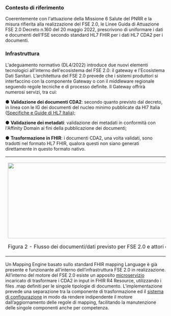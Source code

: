 ### Contesto di riferimento

Coerentemente con l'attuazione della Missione 6 Salute del PNRR e la misura rifierita alla realizzazione del FSE 2.0, le Linee Guida di Attuazione FSE 2.0 Decreto n.160 del 20 maggio 2022, prescrivono di uniformare i dati e documenti dell'FSE secondo standard HL7 FHIR per i dati HL7 CDA2  per i  documenti.

### Infrastruttura

L'adeguamento normativo (DL4/2022) introduce due nuovi elementi tecnologici all'interno dell'ecosistema del FSE 2.0: il gateway e l'Ecosistema Dati Sanitari. L’architettura del FSE 2.0 prevede che i sistemi produttori si interfaccino con la componente Gateway o con il middleware regionale seguendo regole tecniche e di processo definite. Il Gateway offrirà numerosi servizi, tra cui:

● **Validazione dei documenti CDA2**: secondo quanto previsto dal decreto, in linea con le IG dei documenti del nucleo minimo pubblicate da Hl7 Italia ([Specifiche e Guide di HL7 Italia](http://www.hl7italia.it/hl7italia_D7/node/2359));

● **Validazione dei metadati**: validazione dei metadati in conformità con l'Affinity Domain ai fini della pubblicazione dei documenti;

● **Trasformazione in FHIR**: i documenti CDA2, una volta validati, sono tradotti nel formato HL7 FHIR, qualora questi non siano generati direttamente in questo formato nativo.

<table>
<tbody>
<tr class="odd">
<td><p><img src="Processo_logico.png" style="width:7.00in;height:2.47in" /></p>
<p>Figura 2 - Flusso dei documenti/dati previsto per FSE 2.0 e attori coinvolti</p></td>
</tr>
</tbody>
</table>

Un Mapping Engine basato sullo standard FHIR mapping Language è già presente e funzionante all’interno dell’infrastruttura FSE 2.0 in realizzazione.
All’interno del motore del FSE 2.0 esiste un apposito [microservizio](https://github.com/ministero-salute/it-fse-gtw-fhir-mapping-engine) incaricato di trasformare i CDA2 in input in FHIR R4 Resource, utilizzando i files .map definiti per le singole tipologie di documento.
L’implementazione prevede una separazione tra la componente di trasformazione ed il [sistema di configurazione](https://github.com/ministero-salute/it-fse-srv-fhir) in modo da rendere indipendente il motore dall’aggiornamento delle regole di mapping, facilitando la manutenzione delle singole componenti anche per competenza.	
